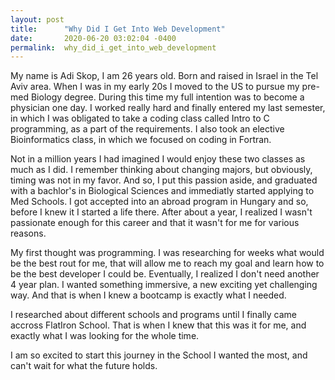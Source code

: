 ```yaml
---
layout: post
title:      "Why Did I Get Into Web Development"
date:       2020-06-20 03:02:04 -0400
permalink:  why_did_i_get_into_web_development
---
```



My name is Adi Skop, I am 26 years old. Born and raised in Israel in the Tel Aviv area. 
When I was in my early 20s I moved to the US to pursue my pre-med Biology degree. During this time my full intention was to become a physician one day. I worked really hard and finally entered my last semester, in which I was obligated to take a coding class called Intro to C programming, as a part of the requirements. I also took an elective Bioinformatics class, in which we focused on coding in Fortran.

Not in a million years I had imagined I would enjoy these two classes as much as I did. 
I remember thinking about changing majors, but obviously, timing was not in my favor. 
And so, I put this passion aside, and graduated with a bachlor's in Biological Sciences and immediatly started applying to Med Schools. 
I got accepted into an abroad program in Hungary and so, before I knew it I started a life there. 
After about a year, I realized I wasn't passionate enough for this career and that it wasn't for me for various reasons. 

My first thought was programming. 
I was researching for weeks what would be the best rout for me, that will allow me to reach my goal and learn how to be the best developer I could be. Eventually, I realized I don't need another 4 year plan. I wanted something immersive, a new exciting yet challenging way. 
And that is when I knew a bootcamp is exactly what I needed. 

I researched about different schools and programs until I finally came accross FlatIron School. 
That is when I knew that this was it for me, and exactly what I was looking for the whole time. 

I am so excited to start this journey in the School I wanted the most, and can't wait for what the future holds. 





